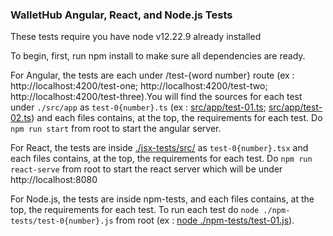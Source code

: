 ### WalletHub Angular, React, and Node.js Tests

These tests require you have node v12.22.9 already installed

To begin, first, run npm install to make sure all dependencies are ready.

For Angular, the tests are each under /test-{word number} route (ex : http://localhost:4200/test-one; http://localhost:4200/test-two; http://localhost:4200/test-three).You will find the sources for each test under `./src/app` as `test-0{number}.ts` (ex : [src/app/test-01.ts](src/app/test-01.ts); [src/app/test-02.ts](src/app/test-02.ts)) and each files contains, at the top, the requirements for each test. Do `npm run start` from root to start the angular server.

For React, the tests are inside [./jsx-tests/src/](./jsx-tests/src/index.tsx) as `test-0{number}.tsx` and each files contains, at the top, the requirements for each test. Do `npm run react-serve` from root to start the react server which will be under http://localhost:8080

For Node.js, the tests are inside npm-tests, and each files contains, at the top, the requirements for each test. To run each test do `node ./npm-tests/test-0{number}.js` from root (ex : [node ./npm-tests/test-01.js](npm-tests/test-01.js)).